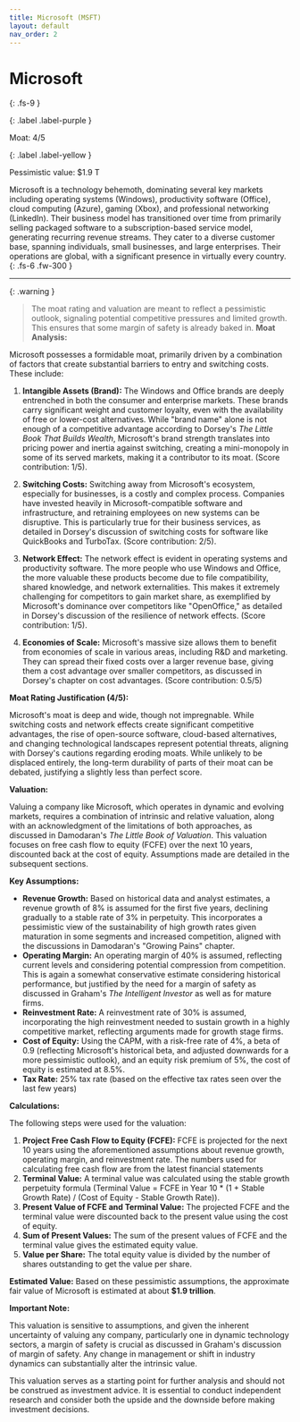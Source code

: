 ```yaml
---
title: Microsoft (MSFT)
layout: default
nav_order: 2
---
```


# Microsoft
{: .fs-9 }

{: .label .label-purple }

Moat: 4/5

{: .label .label-yellow }

Pessimistic value: $1.9 T

Microsoft is a technology behemoth, dominating several key markets including operating systems (Windows), productivity software (Office), cloud computing (Azure), gaming (Xbox), and professional networking (LinkedIn).  Their business model has transitioned over time from primarily selling packaged software to a subscription-based service model, generating recurring revenue streams.  They cater to a diverse customer base, spanning individuals, small businesses, and large enterprises.  Their operations are global, with a significant presence in virtually every country.
{: .fs-6 .fw-300 }

---

{: .warning } 
>The moat rating and valuation are meant to reflect a pessimistic outlook, signaling potential competitive pressures and limited growth. This ensures that some margin of safety is already baked in.
**Moat Analysis:**

Microsoft possesses a formidable moat, primarily driven by a combination of factors that create substantial barriers to entry and switching costs. These include:

1. **Intangible Assets (Brand):**  The Windows and Office brands are deeply entrenched in both the consumer and enterprise markets. These brands carry significant weight and customer loyalty, even with the availability of free or lower-cost alternatives. While "brand name" alone is not enough of a competitive advantage according to Dorsey's *The Little Book That Builds Wealth*, Microsoft's brand strength translates into pricing power and inertia against switching, creating a mini-monopoly in some of its served markets, making it a contributor to its moat. (Score contribution: 1/5).

2. **Switching Costs:**  Switching away from Microsoft's ecosystem, especially for businesses, is a costly and complex process. Companies have invested heavily in Microsoft-compatible software and infrastructure, and retraining employees on new systems can be disruptive. This is particularly true for their business services, as detailed in Dorsey's discussion of switching costs for software like QuickBooks and TurboTax. (Score contribution: 2/5).

3. **Network Effect:**  The network effect is evident in operating systems and productivity software.  The more people who use Windows and Office, the more valuable these products become due to file compatibility, shared knowledge, and network externalities. This makes it extremely challenging for competitors to gain market share, as exemplified by Microsoft's dominance over competitors like "OpenOffice," as detailed in Dorsey's discussion of the resilience of network effects. (Score contribution: 1/5).

4. **Economies of Scale:**  Microsoft's massive size allows them to benefit from economies of scale in various areas, including R&D and marketing. They can spread their fixed costs over a larger revenue base, giving them a cost advantage over smaller competitors, as discussed in Dorsey's chapter on cost advantages. (Score contribution: 0.5/5)


**Moat Rating Justification (4/5):**

Microsoft's moat is deep and wide, though not impregnable. While switching costs and network effects create significant competitive advantages, the rise of open-source software, cloud-based alternatives, and changing technological landscapes represent potential threats, aligning with Dorsey's cautions regarding eroding moats. While unlikely to be displaced entirely, the long-term durability of parts of their moat can be debated, justifying a slightly less than perfect score.


**Valuation:**

Valuing a company like Microsoft, which operates in dynamic and evolving markets, requires a combination of intrinsic and relative valuation, along with an acknowledgment of the limitations of both approaches, as discussed in Damodaran's *The Little Book of Valuation*.  This valuation focuses on free cash flow to equity (FCFE) over the next 10 years, discounted back at the cost of equity. Assumptions made are detailed in the subsequent sections.

**Key Assumptions:**

* **Revenue Growth:** Based on historical data and analyst estimates, a revenue growth of 8% is assumed for the first five years, declining gradually to a stable rate of 3% in perpetuity. This incorporates a pessimistic view of the sustainability of high growth rates given maturation in some segments and increased competition, aligned with the discussions in Damodaran's "Growing Pains" chapter.
* **Operating Margin:**  An operating margin of 40% is assumed, reflecting current levels and considering potential compression from competition. This is again a somewhat conservative estimate considering historical performance, but justified by the need for a margin of safety as discussed in Graham's *The Intelligent Investor* as well as for mature firms.
* **Reinvestment Rate:** A reinvestment rate of 30% is assumed, incorporating the high reinvestment needed to sustain growth in a highly competitive market, reflecting arguments made for growth stage firms.
* **Cost of Equity:**  Using the CAPM, with a risk-free rate of 4%, a beta of 0.9 (reflecting Microsoft's historical beta, and adjusted downwards for a more pessimistic outlook), and an equity risk premium of 5%, the cost of equity is estimated at 8.5%.
* **Tax Rate:** 25% tax rate (based on the effective tax rates seen over the last few years)

**Calculations:**

The following steps were used for the valuation:
1. **Project Free Cash Flow to Equity (FCFE):** FCFE is projected for the next 10 years using the aforementioned assumptions about revenue growth, operating margin, and reinvestment rate. The numbers used for calculating free cash flow are from the latest financial statements 
2. **Terminal Value:**  A terminal value was calculated using the stable growth perpetuity formula (Terminal Value = FCFE in Year 10 * (1 + Stable Growth Rate) / (Cost of Equity - Stable Growth Rate)).
3. **Present Value of FCFE and Terminal Value:** The projected FCFE and the terminal value were discounted back to the present value using the cost of equity.
4. **Sum of Present Values:** The sum of the present values of FCFE and the terminal value gives the estimated equity value.
5. **Value per Share:** The total equity value is divided by the number of shares outstanding to get the value per share.

**Estimated Value:**
Based on these pessimistic assumptions, the approximate fair value of Microsoft is estimated at about **$1.9 trillion**.

**Important Note:**

This valuation is sensitive to assumptions, and given the inherent uncertainty of valuing any company, particularly one in dynamic technology sectors, a margin of safety is crucial as discussed in Graham's discussion of margin of safety. Any change in management or shift in industry dynamics can substantially alter the intrinsic value.

This valuation serves as a starting point for further analysis and should not be construed as investment advice. It is essential to conduct independent research and consider both the upside and the downside before making investment decisions.